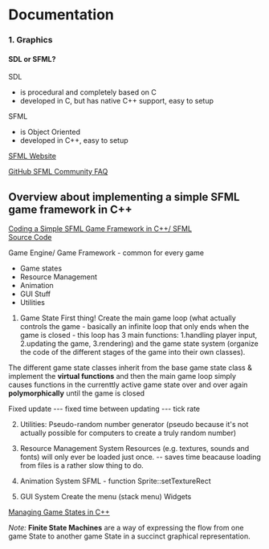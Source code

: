 # Documentation

### 1. Graphics

#### SDL or SFML?
SDL 
- is procedural and completely based on C
- developed in C, but has native C++ support, easy to setup

SFML 
- is Object Oriented
- developed in C++, easy to setup

[SFML Website](https://www.sfml-dev.org/)

[GitHub SFML Community FAQ](https://github.com/SFML/SFML/wiki/Community-FAQ#libraries-gui-package)

 
 ## Overview about implementing a simple SFML game framework in C++
 
 [Coding a Simple SFML Game Framework in C++/ SFML](https://www.youtube.com/watch?v=J_ZnUpXGMmg)\
 [Source Code](https://github.com/Hopson97/SFML-Game-Framework)
 
 Game Engine/ Game Framework - common for every game
 
 - Game states
 - Resource Management
 - Animation
 - GUI Stuff
 - Utilities
 
 
 1. Game State
 First thing! Create the main game loop (what actually controls the game - basically an infinite loop that only ends when the game is closed - this loop has 3 main functions: 1.handling player input, 2.updating the game, 3.rendering) and the game state system (organize the code of the different stages of the game into their own classes).
 
 The different game state classes inherit from the base game state class & implement the **virtual functions** and then the main game loop simply causes functions in the currenttly active game state over and over again **polymorphically** until the game is closed
 
 
 Fixed update --- fixed time between updating --- tick rate
 
 2. Utilities: Pseudo-random number generator (pseudo because it's not actually possible for computers to create a truly random number)
 
 3. Resource Management System
 Resources (e.g. textures, sounds and fonts) will only ever be loaded just once.
 -- saves time beacause loading from files is a rather slow thing to do.
 
 4. Animation System
 SFML - function Sprite::setTextureRect
 
 5. GUI System
 Create the menu (stack menu)
 Widgets
 
 
 
 
 [Managing Game States in C++](http://gamedevgeek.com/tutorials/managing-game-states-in-c/)
 
 
 
_Note:_
**Finite State Machines** are a way of expressing the flow from one game State to another game State in a succinct graphical representation.
 
 
 
 
 
 
 


